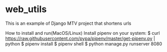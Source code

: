 # web_utils
This is an example of Django MTV project that shortens urls

How to install and run(MacOS/Linux)
Install pipenv on your system:
 $ curl https://raw.githubusercontent.com/pypa/pipenv/master/get-pipenv.py | python
 $ pipenv install
 $ pipenv shell
 $ python manage.py runserver 8080
